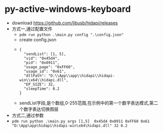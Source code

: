 # py-active-windows-keyboard
  * download https://github.com/libusb/hidapi/releases
  * 方式一,通过配置文件
    * `pdm run python .\main.py config ".\config.json"`
    * create config.json
    *
      ```
      {
        "sendList": [1, 5],
        "vid": "0x45d4",
        "pid": "0x0911",
        "usage_page": "0xFF60",
        "usage_id": "0x61",
        "dllPath": "D:\\App\\app\\hidapi\\hidapi-win\\x64\\hidapi.dll",
        "EP_SIZE": 32,
        "sleepTime": 0.2
      }
      ```
    * sendList字段,是个数组,0-255范围,在示例中的第一个数字表达模式,第二个数字表达切换图层
  * 方式二,通过参数
  * `pdm run python .\main.py args [1,5]  0x45d4 0x0911 0xFF60 0x61 "D:\App\app\hidapi\hidapi-win\x64\hidapi.dll" 32 0.2`
